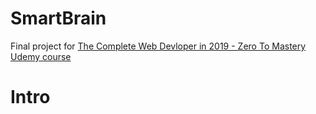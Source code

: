 # SmartBrain
Final project for [The Complete Web Devloper in 2019 - Zero To Mastery Udemy course](https://www.udemy.com/certificate/UC-3S6HBJWN/)

# Intro
